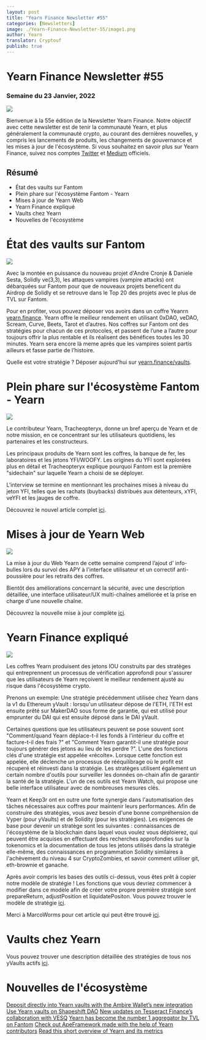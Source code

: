 ```yaml
---
layout: post
title: "Yearn Finance Newsletter #55"
categories: [Newsletters]
image: ./Yearn-Finance-Newsletter-55/image1.png
author: Yearn
translator: Cryptouf
publish: true
---
```


# Yearn Finance Newsletter #55

### Semaine du 23 Janvier, 2022

![](image1.png)

Bienvenue à la 55e édition de la Newsletter Yearn Finance. Notre objectif avec cette newsletter est de tenir la communauté Yearn, et plus généralement la communauté crypto, au courant des dernières nouvelles, y compris les lancements de produits, les changements de gouvernance et les mises à jour de l'écosystème. Si vous souhaitez en savoir plus sur Yearn Finance, suivez nos comptes [Twitter](https://twitter.com/iearnfinance) et [Medium](https://medium.com/iearn) officiels.

## Résumé

- État des vaults sur Fantom
- Plein phare sur l'écosystème Fantom - Yearn
- Mises à jour de Yearn Web
- Yearn Finance expliqué
- Vaults chez Yearn
- Nouvelles de l'écosystème

# État des vaults sur Fantom

![](image2.png)

Avec la montée en puissance du nouveau projet d'Andre Cronje & Daniele Sesta, Solidly ve(3,3), les attaques vampires (vampire attacks) ont débarquées sur Fantom pour que de nouveaux projets beneficent du Airdrop de Solidly et se retrouve dans le Top 20 des projets avec le plus de TVL sur Fantom.

Pour en profiter, vous pouvez déposer vos avoirs dans un coffre Yeanrn [yearn.finance](https://yearn.finance/#/home). Yearn offre le meilleur rendement en utilisant 0xDAO, veDAO, Scream, Curve, Beets, Tarot et d’autres. Nos coffres sur Fantom ont des stratégies pour chacun de ces protocoles, et passent de l’une a l’autre pour toujours offrir la plus rentable et ils réalisent des bénéfices toutes les 30 minutes. Yearn sera encore là meme après que les vampires soient partis ailleurs et fasse partie de l’histoire.

Quelle est votre stratégie ? Déposer aujourd'hui sur [yearn.finance/vaults](https://yearn.finance/vaults).

# Plein phare sur l'écosystème Fantom - Yearn

![](image3.png)

Le contributeur Yearn, Tracheopteryx, donne un bref aperçu de Yearn et de notre mission, en ce concentrant sur les utilisateurs quotidiens, les partenaires et les constructeurs.

Les principaux produits de Yearn sont les coffres, la banque de fer, les laboratoires et les jetons YFI/WOOFY. Les origines du YFI sont explorées plus en détail et Tracheopteryx explique pourquoi Fantom est la première "sidechain" sur laquelle Yearn a choisi de se déployer.

L'interview se termine en mentionnant les prochaines mises à niveau du jeton YFI, telles que les rachats (buybacks) distribués aux détenteurs, xYFI, veYFI et les jauges de coffre.

Découvrez le nouvel article complet [ici](https://fantom.foundation/blog/fantom-ecosystem-spotlight-yearn/?__cf_chl_rt_tk=rdrT2KHoFbjTe1yyUOmIDA92AeTmrMPKtQW5yT18mwk-1643234302-0-gaNycGzNCH0).

# Mises à jour de Yearn Web

![](image4.png)

La mise à jour du Web Yearn de cette semaine comprend l’ajout d’ info-bulles lors du survol des APY à l'interface utilisateur et un correctif anti-poussière pour les retraits des coffres.

Bientôt des améliorations concernant la sécurité, avec une description détaillée, une interface utilisateur/UX multi-chaînes améliorée et la prise en charge d'une nouvelle chaîne.

Découvrez la nouvelle mise à jour complète [ici](https://yearnweb.substack.com/p/yearn-web-engineering-update-7d7?r=2y79e&utm_campaign=post&utm_medium=web).

# Yearn Finance expliqué

![](image5.png)

Les coffres Yearn produisent des jetons IOU construits par des stratèges qui entreprennent un processus de vérification approfondi pour s'assurer que les utilisateurs de Yearn reçoivent le meilleur rendement ajusté au risque dans l'écosystème crypto.

Prenons un exemple: Une stratégie précédemment utilisée chez Yearn dans la v1 du Ethereum yVault : lorsqu'un utilisateur dépose de l'ETH, l'ETH est ensuite prêté sur MakerDAO sous forme de garantie, qui est utilisé pour emprunter du DAI qui est ensuite déposé dans le DAI yVault.

Certaines questions que les utilisateurs peuvent se pose souvent sont "Comment/quand Yearn déplace-t-il les fonds à l'intérieur du coffre et facture-t-il des frais ?" et "Comment Yearn garantit-il une stratégie pour toujours générer des jetons au lieu de les perdre ?". L'une des fonctions clés d'une stratégie est appelée «récolte». Lorsque cette fonction est appelée, elle déclenche un processus de rééquilibrage où le profit est récuperé et réinvesti dans la stratégie. Les stratèges utilisent également un certain nombre d'outils pour surveiller les données on-chain afin de garantir la santé de la stratégie. L'un de ces outils est Yearn Watch, qui propose une belle interface utilisateur avec de nombreuses mesures clés.

Yearn et Keep3r ont en outre une forte synergie dans l'automatisation des tâches nécessaires aux coffres pour maintenir leurs performances. Afin de construire des stratégies, vous avez besoin d'une bonne compréhension de Vyper (pour yVaults) et de Solidity (pour les stratégies). Les exigences de base pour devenir un stratège sont les suivantes : connaissances de l'écosystème de la blockchain dans laquel vous voulez vous déploierez, qui peuvent être acquises en effectuant des recherches approfondies sur la tokenomics et la documentation de tous les jetons utilisés dans la stratégie elle-même, des connaissances en programmation Solidity similaires à l'achèvement du niveau 4 sur CryptoZombies, et savoir comment utiliser git, eth-brownie et ganache.

Après avoir compris les bases des outils ci-dessus, vous êtes prêt à copier notre modèle de stratégie ! Les fonctions que vous devriez commencer à modifier dans ce modèle afin de créer votre propre première stratégie sont prepareReturn, adjustPosition et liquidatePositon. Vous pouvez trouver le modèle de stratégie [ici](https://github.com/yearn/brownie-strategy-mix).

Merci à MarcoWorms pour cet article qui peut être trouvé [ici](https://medium.com/iearn/yearn-finance-explained-what-are-vaults-and-strategies-96970560432).

# Vaults chez Yearn

Vous pouvez trouver une description détaillée des stratégies de tous nos yVaults actifs [ici](https://medium.com/yearn-state-of-the-vaults/the-vaults-at-yearn-9237905ffed3).

# Nouvelles de l'écosystème

[Deposit directly into Yearn vaults with the Ambire Wallet’s new integration](https://twitter.com/AmbireWallet/status/1483087593285820416)
[Use Yearn vaults on Shapeshift DAO](https://twitter.com/ShapeShift_io/status/1484599573289086984)
[New updates on Tesseract Finance’s collaboration with VESQ](https://twitter.com/tesseract_fi/status/1483484524143128578)
[Yearn has become the number 1 aggregator by TVL on Fantom](https://twitter.com/vannny365/status/1484385291947368448)
[Check out ApeFramework made with the help of Yearn contributors](https://twitter.com/ApeFramework)
[Read this short overview of Yearn and its metrics](https://twitter.com/fuuurma/status/1484503576076599298)
